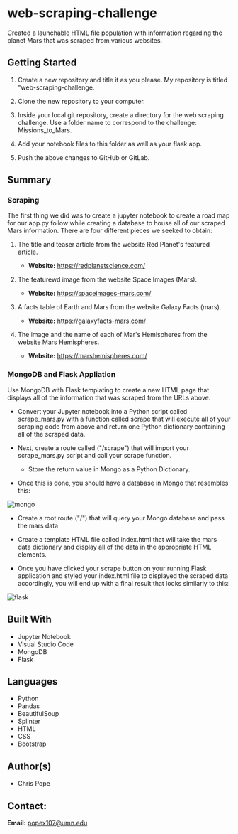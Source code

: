 # web-scraping-challenge
Created a launchable HTML file population with information regarding the planet Mars that was scraped from various websites.


## Getting Started

1. Create a new repository and title it as you please. My repository is titled "web-scraping-challenge.

1. Clone the new repository to your computer.

1. Inside your local git repository, create a directory for the web scraping challenge. Use a folder name to correspond to the challenge: Missions_to_Mars.

1. Add your notebook files to this folder as well as your flask app.

1. Push the above changes to GitHub or GitLab.

## Summary

### Scraping

The first thing we did was to create a jupyter notebook to create a road map for our app.py follow while creating a database to house all of our scraped Mars information. There are four different pieces we seeked to obtain:

1. The title and teaser article from the website Red Planet's featured article.
    * __Website:__ https://redplanetscience.com/

1. The featurewd image from the website Space Images (Mars).
    * __Website:__ https://spaceimages-mars.com/

1. A facts table of Earth and Mars from the website Galaxy Facts (mars).
    * __Website:__ https://galaxyfacts-mars.com/

1. The image and the name of each of Mar's Hemispheres from the website Mars Hemispheres.
    * __Website:__ https://marshemispheres.com/

### MongoDB and Flask Appliation

Use MongoDB with Flask templating to create a new HTML page that displays all of the information that was scraped from the URLs above. 

* Convert your Jupyter notebook into a Python script called scrape_mars.py with a function called scrape that will execute all of your scraping code from above and return one Python dictionary containing all of the scraped data.

* Next, create a route called ("/scrape") that will import your scrape_mars.py script and call your scrape function.
    * Store the return value in Mongo as a Python Dictionary.

* Once this is done, you should have a database in Mongo that resembles this:

![mongo](https://user-images.githubusercontent.com/75814760/113653370-55c38780-965b-11eb-90f7-f49a7372c886.jpg)

* Create a root route ("/") that will query your Mongo database and pass the mars data

* Create a template HTML file called index.html that will take the mars data dictionary and display all of the data in the appropriate HTML elements.

* Once you have clicked your scrape button on your running Flask application and styled your index.html file to displayed the scraped data accordingly, you will end up with a final result that looks similarly to this:

![flask](https://user-images.githubusercontent.com/75814760/113653918-5872ac80-965c-11eb-8630-14628762290a.jpg)

## Built With
* Jupyter Notebook
* Visual Studio Code
* MongoDB
* Flask

## Languages
* Python
* Pandas
* BeautifulSoup
* Splinter
* HTML
* CSS
* Bootstrap

## Author(s)
* Chris Pope

## Contact:
__Email:__ popex107@umn.edu